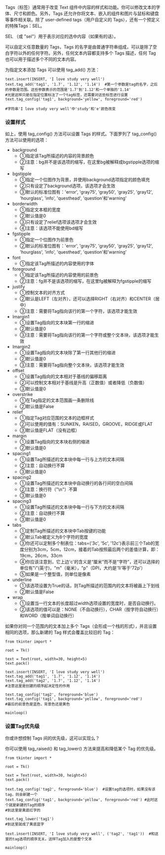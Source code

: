 Tags（标签）通常用于改变 Text 组件中内容的样式和功能。你可以修改文本的字体、尺寸和颜色。另外，Tags 还允许你将文本、嵌入的组件和图片与鼠标和键盘等事件相关联。除了 user-defined tags（用户自定义的 Tags），还有一个预定义的特殊Tags：SEL。

SEL （或 "sel"）用于表示对应的选中内容（如果有的话）。

可以自定义任意数量的 Tags，Tags 的名字是由普通字符串组成，可以是除了空白字符以外的任何字符。另外，任何文本内容都支持多个 Tags 描述，任何 Tag 也可以用于描述多个不同的文本内容。

为指定文本添加 Tags 可以使用 tag\_add\(\) 方法：

```
text.insert(INSERT, 'I love study very well')
text.tag_add('tag1', '1.7', '1.12', '1.14')  #第一个参数是tag的名字，之后的参数是范围。这些参数表示的范围是'1.7'到'1.12'和一个单独的'1.14'
#光是这样只是在指定位置标注了一个tag标签，还需要对这些标签进行设置
text.tag_config('tag1', background='yellow', foreground='red')  
 
#字符串'I love study very well'中'study'和'e'颜色改变
```

### 设置样式

如上，使用 tag\_config\(\) 方法可以设置 Tags 的样式。下面罗列了 tag\_config\(\) 方法可以使用的选项：

* background
  * ①指定该Tag所描述的内容的背景颜色
  * ②注意：bg并不是该选项的缩写，在这里bg被解释成bgstipple选项的缩写
* bgstipple
  * ①指定一个位图作为背景，并使用background选项指定的颜色填充
  * ②只有设定了background选项，该选项才会生效
  * ③默认的标准位图有：'error', 'gray75', 'gray50', 'gray25', 'gray12', 'hourglass', 'info', 'questhead', 'question'和'warning'
* borderwidth
  * ①指定文本框的宽度
  * ②默认值是0
  * ③只有设定了relief选项该选项才会生效
  * ④注意：该选项不能使用bd缩写
* fgstipple
  * ①指定一个位图作为前景色
  * ②默认的标准位图有：'error', 'gray75', 'gray50', 'gray25', 'gray12', 'hourglass', 'info', 'questhead', 'question'和'warning'
* font    
  * ①指定该Tag所描述的内容使用的字体
* foreground
  * ①指定该Tag所描述的内容使用的前景色
  * ②注意：fg并不是该选项的缩写，在这里fg被解释为fgstipple的缩写
* justify
  * ①控制文本的对齐方式
  * ②默认是LEFT（左对齐），还可以选择RIGHT（右对齐）和CENTER（居中）
  * ③注意：需要将Tag指向该行的第一个字符，该选项才能生效
* Imargin1
  * ①设置Tag指向的文本块第一行的缩进
  * ②默认值是0
  * ③注意：需要将Tag指向该行的第一个字符或整个文本块，该选项才能生效
* Imargin2
  * ①设置Tag指向的文本块除了第一行其他行的缩进
  * ②默认值是0
  * ③注意：需要将Tag指向整个文本块，该选项才能生效
* offset
  * ①设置Tag指向的文本相对于基线的偏移距离
  * ②可以控制文本相对于基线是升高（正数值）或者降低（负数值）
  * ③默认值是0
* overstrike
  * ①在Tag指定的文本范围画一条删除线
  * ②默认值是False
* relief
  * ①指定Tag对应范围的文本的边框样式
  * ②可以使用的值有：SUNKEN，RAISED，GROOVE，RIDGE或FLAT
  * ③默认值是FLAT（没有边框）
* margin
  * ①设置Tag指向的文本块右侧的缩进
  * ②默认值是0
* spacing1
  * ①设置Tag所描述的文本块中每一行与上方的文本间隔
  * ②注意：自动换行不算
  * ③默认值是0
* spacing2
  * ①设置Tag所描述的文本块中自动换行的各行间的空白间隔
  * ②注意：换行符（"\n"）不算
  * ③默认值是0
* spacing3
  * ①设置Tag所描述的文本块中每一行与下方的文本间隔
  * ②注意：自动换行不算
  * ③默认值是0
* tabs
  * ①定制Tag所描述的文本块中Tab按键的功能
  * ②默认Tab被定义为8个字符的宽度
  * ③你还可以定制多个制表位：tabs=\('3c', '5c', '12c'\)表示前三个Tab的宽度分别为3cm，5cm，12cm，接着的Tab按照最后两个的差值计算，即：19cm，26cm，33cm
  * ④你应该注意到，它上边'c'的含义是“厘米”而不是“字符”，还可以选择的单位有"i"\(英寸\)，"m"（毫米），"p"（DPI，大约是'1i'等于'72p'）
  * ⑤如果是一个整型值，则单位是像素
* underline
  * ①该选项设置为True的话，则Tag所描述的范围内的文本将被画上下划线
  * ②默认值是False
* wrap
  * ①设置当一行文本的长度超过width选项设置的宽度时，是否自动换行。
  * ②该选项的值可以是：NONE（不自动换行），CHAR（按字符自动换行）和WORD（按单词自动换行）

如果你对同一个范围内的文本加上多个 Tags（会形成一个栈的形式），并且设置相同的选项，那么新建的 Tag 样式会覆盖比较旧的 Tag：

```
from tkinter import *

root = Tk()

text = Text(root, width=30, height=5)
text.pack()

text.insert(INSERT, 'I love study very well')
text.tag_add('tag1', '1.7', '1.12', '1.14')
text.tag_add('tag2', '1.7', '1.12', '1.14')
#注意这里是创建的顺序起决定性的作用

text.tag_config('tag2', foreground='blue')
text.tag_config('tag1', background='yellow', foreground='red')
#最后的前景色是蓝色，背景色还是黄色

mainloop()
```

### 设置Tag优先级

你或许想控制 Tags 间的优先级，这可以实现么？

你可以使用 tag\_raised\(\) 和 tag\_lower\(\) 方法来提高和降低某个 Tag 的优先级。

```
from tkinter import *

root = Tk()

text = Text(root, width=30, height=5)
text.pack()

text.tag_config('tag2', foreground='blue')  #设置tag的选项时，如果没有该tag，则会新建一个
text.tag_config('tag1', background='yellow', foreground='red') #此时这个就是新建的Tag的顺序
#到这里是黄底红字的

text.tag_lower('tag1')
#到这里就成了黄底蓝字

text.insert(INSERT, 'I love study very well', ('tag2', 'tag1'))  #和这里的tag选项的顺序无关。这样Tag加入的是整个文本

mainloop()
```



